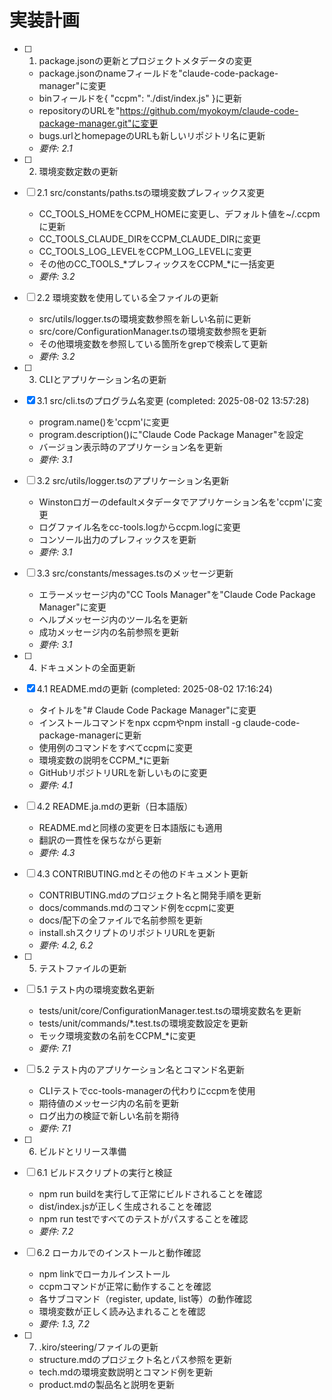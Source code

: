 # 実装計画

- [ ] 1. package.jsonの更新とプロジェクトメタデータの変更
  - package.jsonのnameフィールドを"claude-code-package-manager"に変更
  - binフィールドを{ "ccpm": "./dist/index.js" }に更新
  - repositoryのURLを"https://github.com/myokoym/claude-code-package-manager.git"に変更
  - bugs.urlとhomepageのURLも新しいリポジトリ名に更新
  - _要件: 2.1_

- [ ] 2. 環境変数定数の更新
- [ ] 2.1 src/constants/paths.tsの環境変数プレフィックス変更
  - CC_TOOLS_HOMEをCCPM_HOMEに変更し、デフォルト値を~/.ccpmに更新
  - CC_TOOLS_CLAUDE_DIRをCCPM_CLAUDE_DIRに変更
  - CC_TOOLS_LOG_LEVELをCCPM_LOG_LEVELに変更
  - その他のCC_TOOLS_*プレフィックスをCCPM_*に一括変更
  - _要件: 3.2_

- [ ] 2.2 環境変数を使用している全ファイルの更新
  - src/utils/logger.tsの環境変数参照を新しい名前に更新
  - src/core/ConfigurationManager.tsの環境変数参照を更新
  - その他環境変数を参照している箇所をgrepで検索して更新
  - _要件: 3.2_

- [ ] 3. CLIとアプリケーション名の更新
- [x] 3.1 src/cli.tsのプログラム名変更 (completed: 2025-08-02 13:57:28)
  - program.name()を'ccpm'に変更
  - program.description()に"Claude Code Package Manager"を設定
  - バージョン表示時のアプリケーション名を更新
  - _要件: 3.1_

- [ ] 3.2 src/utils/logger.tsのアプリケーション名更新
  - Winstonロガーのdefaultメタデータでアプリケーション名を'ccpm'に変更
  - ログファイル名をcc-tools.logからccpm.logに変更
  - コンソール出力のプレフィックスを更新
  - _要件: 3.1_

- [ ] 3.3 src/constants/messages.tsのメッセージ更新
  - エラーメッセージ内の"CC Tools Manager"を"Claude Code Package Manager"に変更
  - ヘルプメッセージ内のツール名を更新
  - 成功メッセージ内の名前参照を更新
  - _要件: 3.1_

- [ ] 4. ドキュメントの全面更新
- [x] 4.1 README.mdの更新 (completed: 2025-08-02 17:16:24)
  - タイトルを"# Claude Code Package Manager"に変更
  - インストールコマンドをnpx ccpmやnpm install -g claude-code-package-managerに更新
  - 使用例のコマンドをすべてccpmに変更
  - 環境変数の説明をCCPM_*に更新
  - GitHubリポジトリURLを新しいものに変更
  - _要件: 4.1_

- [ ] 4.2 README.ja.mdの更新（日本語版）
  - README.mdと同様の変更を日本語版にも適用
  - 翻訳の一貫性を保ちながら更新
  - _要件: 4.3_

- [ ] 4.3 CONTRIBUTING.mdとその他のドキュメント更新
  - CONTRIBUTING.mdのプロジェクト名と開発手順を更新
  - docs/commands.mdのコマンド例をccpmに変更
  - docs/配下の全ファイルで名前参照を更新
  - install.shスクリプトのリポジトリURLを更新
  - _要件: 4.2, 6.2_

- [ ] 5. テストファイルの更新
- [ ] 5.1 テスト内の環境変数名更新
  - tests/unit/core/ConfigurationManager.test.tsの環境変数名を更新
  - tests/unit/commands/*.test.tsの環境変数設定を更新
  - モック環境変数の名前をCCPM_*に変更
  - _要件: 7.1_

- [ ] 5.2 テスト内のアプリケーション名とコマンド名更新
  - CLIテストでcc-tools-managerの代わりにccpmを使用
  - 期待値のメッセージ内の名前を更新
  - ログ出力の検証で新しい名前を期待
  - _要件: 7.1_

- [ ] 6. ビルドとリリース準備
- [ ] 6.1 ビルドスクリプトの実行と検証
  - npm run buildを実行して正常にビルドされることを確認
  - dist/index.jsが正しく生成されることを確認
  - npm run testですべてのテストがパスすることを確認
  - _要件: 7.2_

- [ ] 6.2 ローカルでのインストールと動作確認
  - npm linkでローカルインストール
  - ccpmコマンドが正常に動作することを確認
  - 各サブコマンド（register, update, list等）の動作確認
  - 環境変数が正しく読み込まれることを確認
  - _要件: 1.3, 7.2_

- [ ] 7. .kiro/steering/ファイルの更新
  - structure.mdのプロジェクト名とパス参照を更新
  - tech.mdの環境変数説明とコマンド例を更新
  - product.mdの製品名と説明を更新
